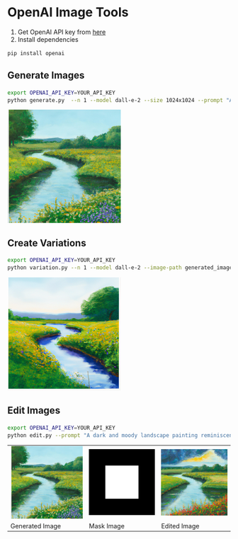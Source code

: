 # OpenAI Image Tools

1. Get OpenAI API key from [here](https://platform.openai.com/api-keys)
2. Install dependencies

```bash
pip install openai
```

## Generate Images

```bash 
export OPENAI_API_KEY=YOUR_API_KEY
python generate.py  --n 1 --model dall-e-2 --size 1024x1024 --prompt "An impressionist-style landscape painting reminiscent of Monet or Manet. The scene showcases a peaceful countryside with a meandering river surrounded by vibrant greenery and blooming flowers."
```

<img src="generated_images/example.png" alt="Variation 0" width="256">

## Create Variations

```bash 
export OPENAI_API_KEY=YOUR_API_KEY
python variation.py --n 1 --model dall-e-2 --image-path generated_images/example.png --size 1024x1024
```

<img src="variation_images/example.png" alt="Variation 0" width="256">

## Edit Images

```bash 
export OPENAI_API_KEY=YOUR_API_KEY
python edit.py --prompt "A dark and moody landscape painting reminiscent of Monet or Manet. The scene showcases a stormy countryside with a meandering river surrounded by vibrant greenery and blooming flowers." --n 1 --model dall-e-2 --image-path generated_images/example.png  --mask-path masks/example.png
```

<table>
  <tr>
    <td><img src="generated_images/example.png" alt="Generated Image" width="256"></td>
    <td><img src="masks/example.png" alt="Mask Image" width="256"></td>
    <td><img src="edited_images/example.png" alt="Edited Image" width="256"></td>
  </tr>
  <tr>
    <td>Generated Image</td>
    <td>Mask Image</td>
    <td>Edited Image</td>
  </tr>
</table>
